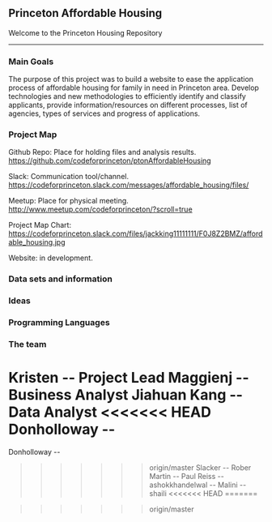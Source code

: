 ## Princeton Affordable Housing

Welcome to the Princeton Housing Repository

*****

### Main Goals

The purpose of this project was to build a website to ease the application process of affordable housing for family in need in Princeton area. Develop technologies and new methodologies to efficiently identify and classify applicants, provide information/resources on different processes, list of agencies, types of services and progress of applications.


### Project Map

Github Repo: Place for holding files and analysis results.     
https://github.com/codeforprinceton/ptonAffordableHousing

Slack: Communication tool/channel.    
https://codeforprinceton.slack.com/messages/affordable_housing/files/

Meetup: Place for physical meeting.   
http://www.meetup.com/codeforprinceton/?scroll=true

Project Map Chart:     
https://codeforprinceton.slack.com/files/jackking11111111/F0J8Z2BMZ/affordable_housing.jpg

Website:  in development.  



### Data sets and information



### Ideas



### Programming Languages



### The team
Kristen -- Project Lead
Maggienj --Business Analyst
Jiahuan Kang -- Data Analyst
<<<<<<< HEAD
Donholloway --
=======
Donholloway -- 
>>>>>>> origin/master
Slacker --
Rober Martin --
Paul Reiss --
ashokkhandelwal --
Malini --
shaili
<<<<<<< HEAD
=======



>>>>>>> origin/master
